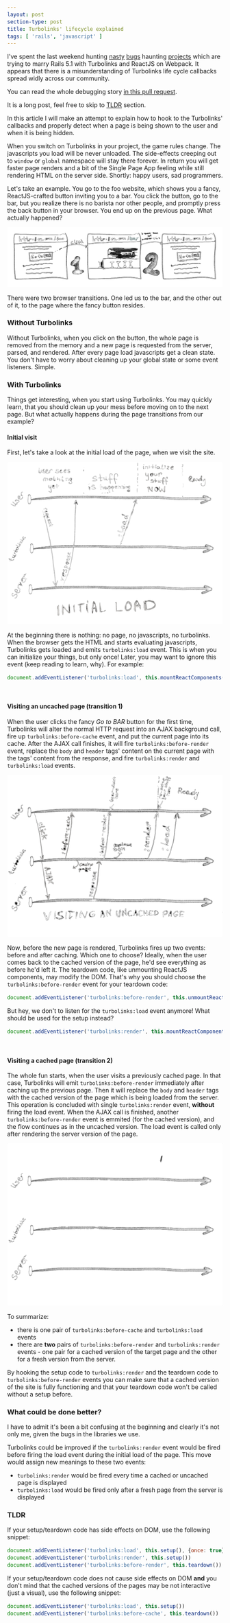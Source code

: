 ```yaml
---
layout: post
section-type: post
title: Turbolinks' lifecycle explained
tags: [ 'rails', 'javascript' ]
---
```


I've spent the last weekend hunting [nasty](https://github.com/reactjs/react-rails/issues/607) [bugs](https://github.com/shakacode/react_on_rails/issues/706) haunting [projects](https://github.com/renchap/webpacker-react) which are trying to marry Rails 5.1 with Turbolinks and ReactJS on Webpack. It appears that there is a misunderstanding of Turbolinks life cycle callbacks spread widly across our community.

You can read the whole debugging story [in this pull request](https://github.com/renchap/webpacker-react/pull/14#issuecomment-282439136).

It is a long post, feel free to skip to <a href="#tldr">TLDR</a> section.

In this article I will make an attempt to explain how to hook to the Turbolinks' callbacks and properly detect when a page is being shown to the user and when it is being hidden.

When you switch on Turbolinks in your project, the game rules change. The javascripts you load will be never unloaded. The side-effects creeping out to `window` or `global` namespace will stay there forever. In return you will get faster page renders and a bit of the Single Page App feeling while still rendering HTML on the server side. Shortly: happy users, sad programmers.

Let's take an example. You go to the foo website, which shows you a fancy, ReactJS-crafted button inviting you to a bar. You click the button, go to the bar, but you realize there is no barista nor other people, and promptly press the back button in your browser. You end up on the previous page. What actually happened?

![Use Case Illustration](/img/2017/02/27/turbolinks-lifecycle-explained/use-case.png)

There were two browser transitions. One led us to the bar, and the other out of it, to the page where the fancy button resides.

### Without Turbolinks

Without Turbolinks, when you click on the button, the whole page is removed from the memory and a new page is requested from the server, parsed, and rendered. After every page load javascripts get a clean state. You don't have to worry about cleaning up your global state or some event listeners. Simple.

### With Turbolinks

Things get interesting, when you start using Turbolinks. You may quickly learn, that you should clean up your mess before moving on to the next page. But what actually happens during the page transitions from our example?

#### Initial visit

First, let's take a look at the initial load of the page, when we visit the site.

![Initial load of the site flow](/img/2017/02/27/turbolinks-lifecycle-explained/initial-load.png)

At the beginning there is nothing: no page, no javascripts, no turbolinks. When the browser gets the HTML and starts evaluating javascripts, Turbolinks gets loaded and emits `turbolinks:load` event. This is when you can initialize your things, but only once! Later, you may want to ignore this event (keep reading to learn, why). For example:

```javascript
document.addEventListener('turbolinks:load', this.mountReactComponents(), { once: true })
```
&nbsp;

#### Visiting an uncached page (transition 1)

When the user clicks the fancy *Go to BAR* button for the first time, Turbolinks will alter the normal HTTP request into an AJAX background call, fire up `turbolinks:before-cache` event, and put the current page into its cache. After the AJAX call finishes, it will fire `turbolinks:before-render` event, replace the `body` and `header` tags' content on the current page with the tags' content from the response, and fire `turbolinks:render` and `turbolinks:load` events.

![Visiting an uncached page flow](/img/2017/02/27/turbolinks-lifecycle-explained/visit-uncached-page.png)

Now, before the new page is rendered, Turbolinks fires up two events: before and after caching. Which one to choose? Ideally, when the user comes back to the cached version of the page, he'd see everything as before he'd left it. The teardown code, like unmounting ReactJS components, may modify the DOM. That's why you should choose the `turbolinks:before-render` event for your teardown code:

```javascript
document.addEventListener('turbolinks:before-render', this.unmountReactComponents())
```

But hey, we don't to listen for the `turbolinks:load` event anymore! What should be used for the setup instead?

```javascript
document.addEventListener('turbolinks:render', this.mountReactComponents())
```

&nbsp;

#### Visiting a cached page (transition 2)

The whole fun starts, when the user visits a previously cached page. In that case, Turbolinks will emit `turbolinks:before-render` immediately after caching up the previous page. Then it will replace the `body` and `header` tags with the cached version of the page which is being loaded from the server. This operation is concluded with single `turbolinks:render` event, **without** firing the load event. When the AJAX call is finished, another `turbolinks:before-render` event is emmited (for the cached version), and the flow continues as in the uncached version. The load event is called only after rendering the server version of the page.

![Visiting aa cached page flow](/img/2017/02/27/turbolinks-lifecycle-explained/visit-cached-page.png)

To summarize:

* there is one pair of `turbolinks:before-cache` and `turbolinks:load` events
* there are **two** pairs of `turbolinks:before-render` and `turbolinks:render` events - one pair for a cached version of the target page and the other for a fresh version from the server.

By hooking the setup code to `turbolinks:render` and the teardown code to `turbolinks:before-render` events you can make sure that a cached version of the site is fully functioning and that your teardown code won't be called without a setup before.

### What could be done better?

I have to admit it's been a bit confusing at the beginning and clearly it's not only me, given the bugs in the libraries we use. 

Turbolinks could be improved if the `turbolinks:render` event would be fired before firing the load event during the initial load of the page. This move would assign new meanings to these two events:


* `turbolinks:render` would be fired every time a cached or uncached page is displayed
* `turbolinks:load` would be fired only after a fresh page from the server is displayed

<a name="tldr"></a>

### TLDR

If your setup/teardown code has side effects on DOM, use the following snippet:

```javascript
document.addEventListener('turbolinks:load', this.setup(), {once: true})
document.addEventListener('turbolinks:render', this.setup())
document.addEventListener('turbolinks:before-render', this.teardown())
```

If your setup/teardown code does not cause side effects on DOM **and** you don't mind that the cached versions of the pages may be not interactive (just a visual), use the following snippet:

```javascript
document.addEventListener('turbolinks:load', this.setup())
document.addEventListener('turbolinks:before-cache', this.teardown())
```

